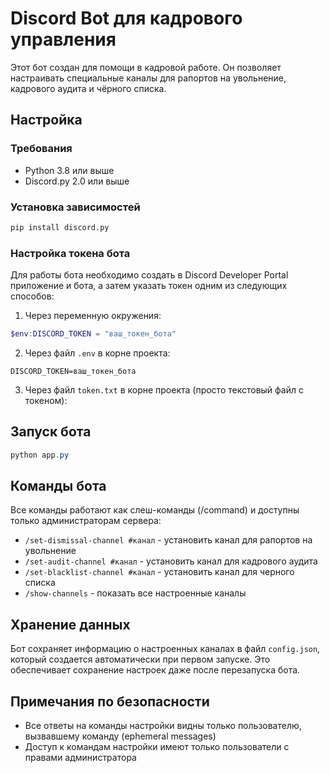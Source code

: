 # Discord Bot для кадрового управления

Этот бот создан для помощи в кадровой работе. Он позволяет настраивать специальные каналы для рапортов на увольнение, кадрового аудита и чёрного списка.

## Настройка

### Требования
- Python 3.8 или выше
- Discord.py 2.0 или выше

### Установка зависимостей

```bash
pip install discord.py
```

### Настройка токена бота

Для работы бота необходимо создать в Discord Developer Portal приложение и бота, а затем указать токен одним из следующих способов:

1. Через переменную окружения:
```powershell
$env:DISCORD_TOKEN = "ваш_токен_бота"
```

2. Через файл `.env` в корне проекта:
```
DISCORD_TOKEN=ваш_токен_бота
```

3. Через файл `token.txt` в корне проекта (просто текстовый файл с токеном):

## Запуск бота

```powershell
python app.py
```

## Команды бота

Все команды работают как слеш-команды (/command) и доступны только администраторам сервера:

- `/set-dismissal-channel #канал` - установить канал для рапортов на увольнение
- `/set-audit-channel #канал` - установить канал для кадрового аудита
- `/set-blacklist-channel #канал` - установить канал для черного списка
- `/show-channels` - показать все настроенные каналы

## Хранение данных

Бот сохраняет информацию о настроенных каналах в файл `config.json`, который создается автоматически при первом запуске. Это обеспечивает сохранение настроек даже после перезапуска бота.

## Примечания по безопасности

- Все ответы на команды настройки видны только пользователю, вызвавшему команду (ephemeral messages)
- Доступ к командам настройки имеют только пользователи с правами администратора
